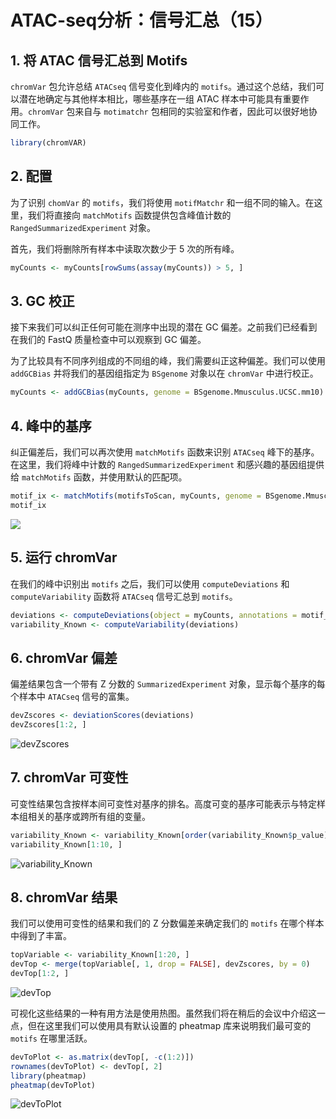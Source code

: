 # ATAC-seq分析：信号汇总（15）



## 1. 将 ATAC 信号汇总到 Motifs

`chromVar` 包允许总结 `ATACseq` 信号变化到峰内的 `motifs`。通过这个总结，我们可以潜在地确定与其他样本相比，哪些基序在一组 ATAC 样本中可能具有重要作用。`chromVar` 包来自与 `motimatchr` 包相同的实验室和作者，因此可以很好地协同工作。

```R
library(chromVAR)
```



## 2. 配置

为了识别 `chomVar` 的 `motifs`，我们将使用 `motifMatchr` 和一组不同的输入。在这里，我们将直接向 `matchMotifs` 函数提供包含峰值计数的 `RangedSummarizedExperiment` 对象。

首先，我们将删除所有样本中读取次数少于 5 次的所有峰。

```R
myCounts <- myCounts[rowSums(assay(myCounts)) > 5, ]
```



## 3. GC 校正

接下来我们可以纠正任何可能在测序中出现的潜在 GC 偏差。之前我们已经看到在我们的 FastQ 质量检查中可以观察到 GC 偏差。

为了比较具有不同序列组成的不同组的峰，我们需要纠正这种偏差。我们可以使用 `addGCBias` 并将我们的基因组指定为 `BSgenome` 对象以在 `chromVar` 中进行校正。

```R
myCounts <- addGCBias(myCounts, genome = BSgenome.Mmusculus.UCSC.mm10)
```



## 4. 峰中的基序

纠正偏差后，我们可以再次使用 `matchMotifs` 函数来识别 `ATACseq` 峰下的基序。在这里，我们将峰中计数的 `RangedSummarizedExperiment` 和感兴趣的基因组提供给 `matchMotifs` 函数，并使用默认的匹配项。

```R
motif_ix <- matchMotifs(motifsToScan, myCounts, genome = BSgenome.Mmusculus.UCSC.mm10)
motif_ix
```

![](https://swindler-typora.oss-cn-chengdu.aliyuncs.com/typora_imgs/image-20230105211039716.png)



## 5. 运行 chromVar

在我们的峰中识别出 `motifs` 之后，我们可以使用 `computeDeviations` 和 `computeVariability` 函数将 `ATACseq` 信号汇总到  `motifs`。

```R
deviations <- computeDeviations(object = myCounts, annotations = motif_ix)
variability_Known <- computeVariability(deviations)
```



## 6. chromVar 偏差

偏差结果包含一个带有 Z 分数的 `SummarizedExperiment` 对象，显示每个基序的每个样本中 `ATACseq` 信号的富集。

```R
devZscores <- deviationScores(deviations)
devZscores[1:2, ]
```

![devZscores](https://swindler-typora.oss-cn-chengdu.aliyuncs.com/typora_imgs/image-20230105211252619.png)



## 7. chromVar 可变性

可变性结果包含按样本间可变性对基序的排名。高度可变的基序可能表示与特定样本组相关的基序或跨所有组的变量。

```R
variability_Known <- variability_Known[order(variability_Known$p_value), ]
variability_Known[1:10, ]
```

![variability_Known](https://swindler-typora.oss-cn-chengdu.aliyuncs.com/typora_imgs/image-20230105211323986.png)



## 8. chromVar 结果

我们可以使用可变性的结果和我们的 Z 分数偏差来确定我们的 `motifs` 在哪个样本中得到了丰富。

```R
topVariable <- variability_Known[1:20, ]
devTop <- merge(topVariable[, 1, drop = FALSE], devZscores, by = 0)
devTop[1:2, ]
```

![devTop](https://swindler-typora.oss-cn-chengdu.aliyuncs.com/typora_imgs/image-20230105211411547.png)



可视化这些结果的一种有用方法是使用热图。虽然我们将在稍后的会议中介绍这一点，但在这里我们可以使用具有默认设置的 pheatmap 库来说明我们最可变的 `motifs` 在哪里活跃。

```R
devToPlot <- as.matrix(devTop[, -c(1:2)])
rownames(devToPlot) <- devTop[, 2]
library(pheatmap)
pheatmap(devToPlot)
```

![devToPlot](https://swindler-typora.oss-cn-chengdu.aliyuncs.com/typora_imgs/image-20230105211437845.png)